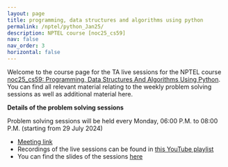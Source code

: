 ```yaml
---
layout: page
title: programming, data structures and algorithms using python
permalink: /nptel/python_Jan25/
description: NPTEL course [noc25_cs59]
nav: false
nav_order: 3
horizontal: false
---
```


Welcome to the course page for the TA live sessions for the NPTEL course [noc25_cs59: Programming, Data Structures And Algorithms Using Python](https://onlinecourses.nptel.ac.in/noc25_cs59/course). You can find all relevant material relating to the weekly problem solving sessions as well as additional material here.

**Details of the problem solving sessions** 

Problem solving sessions will be held every Monday, 06:00 P.M. to 08:00 P.M. (starting from 29 July 2024) 
- [Meeting link](https://teams.microsoft.com/l/meetup-join/19%3ameeting_N2YwYjQyMTktM2RkMS00YWE0LWE2NzEtNzQyM2MyN2RmODRi%40thread.v2/0?context=%7b%22Tid%22%3a%226f15cd97-f6a7-41e3-b2c5-ad4193976476%22%2c%22Oid%22%3a%22f3af64ba-04ba-4ac4-977d-615509cd407c%22%7d) 
- Recordings of the live sessions can be found in [this YouTube playlist]()
- You can find the slides of the sessions [here](https://drive.google.com/drive/folders/122jfztM7PJCdzPqN9NRCePrhyq7MPNDo?usp=sharing)